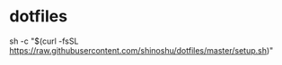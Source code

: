# dotfiles

sh -c "$(curl -fsSL https://raw.githubusercontent.com/shinoshu/dotfiles/master/setup.sh)"
